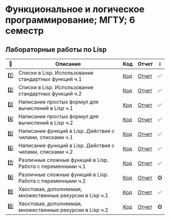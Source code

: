 # Функциональное и логическое программирование; МГТУ; 6 семестр

## Лабораторные работы по Lisp

| :1234: | Описание | Код | Отчет | :information_source: |
| --- | --- | --- | --- | --- |
| :one: | Списки в Lisp. Использование стандартных функций ч.1 | [Код](https://github.com/timoninas/functional-programming/blob/master/lab_01/lab_01.lsp) | [Отчет](https://github.com/timoninas/functional-programming/blob/master/lab_01/lab_01.pdf) | :white_check_mark: |
| :two: | Списки в Lisp. Использование стандартных функций ч.2 | [Код](https://github.com/timoninas/functional-programming/blob/master/lab_02/lab_02.lsp) | [Отчет](https://github.com/timoninas/functional-programming/blob/master/lab_02/lab_02.pdf) | :white_check_mark: |
| :three: | Написание простых формул для вычислений в Lisp ч.1 | [Код](https://github.com/timoninas/functional-programming/blob/master/lab_03/lab_03.lsp) | [Отчет](https://github.com/timoninas/functional-programming/blob/master/lab_02.pdf) | :white_check_mark: |
| :four: | Написание простых формул для вычислений в Lisp ч.2 | [Код](https://github.com/timoninas/functional-programming/blob/master/lab_04/lab_04.lsp) | [Отчет]() | :white_check_mark: |
| :five: | Написание функций в Lisp. Действия с чилами, списками ч.1 | [Код](https://github.com/timoninas/functional-programming/blob/master/lab_05/lab_05.lsp) | [Отчет]() | :white_check_mark: |
| :six: | Написание функций в Lisp. Действия с чилами, списками ч.2 | [Код](https://github.com/timoninas/functional-programming/blob/master/lab_06/lab_06.lsp) | [Отчет]() | :white_check_mark: |
| :seven: | Различные сложные функций в Lisp. Работа с переменными ч.1 | [Код](https://github.com/timoninas/functional-programming/blob/master/lab_07/lab_07.lsp) | [Отчет]() | :white_check_mark: |
| :eight: | Различные сложные функций в Lisp. Работа с переменными ч.2  | [Код](https://github.com/timoninas/functional-programming/blob/master/lab_07/lab_07.lsp) | [Отчет]() | :negative_squared_cross_mark: |
| :nine: | Хвостовая, дополняемая, множественные рекурсии в Lisp ч.1  | [Код](https://github.com/timoninas/functional-programming/blob/master/lab_09/lab_09.lsp) | [Отчет](https://github.com/timoninas/functional-programming/blob/master/lab_09/lab_09.pdf) | :white_check_mark: |
| :zero: | Хвостовая, дополняемая, множественные рекурсии в Lisp ч.2  | [Код](https://github.com/timoninas/functional-programming/blob/master/lab_10/lab_10.lsp) | [Отчет](https://github.com/timoninas/functional-programming/blob/master/lab_10/lab_10.pdf) | :negative_squared_cross_mark: |

